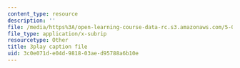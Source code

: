 ```yaml
---
content_type: resource
description: ''
file: /media/https%3A/open-learning-course-data-rc.s3.amazonaws.com/5-08j-biological-chemistry-ii-spring-2016/3c0e071de04d981803aed95788a6b10e_0mdGZG9DDJY.srt
file_type: application/x-subrip
resourcetype: Other
title: 3play caption file
uid: 3c0e071d-e04d-9818-03ae-d95788a6b10e
---
```

